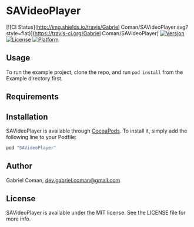 # SAVideoPlayer

[![CI Status](http://img.shields.io/travis/Gabriel Coman/SAVideoPlayer.svg?style=flat)](https://travis-ci.org/Gabriel Coman/SAVideoPlayer)
[![Version](https://img.shields.io/cocoapods/v/SAVideoPlayer.svg?style=flat)](http://cocoapods.org/pods/SAVideoPlayer)
[![License](https://img.shields.io/cocoapods/l/SAVideoPlayer.svg?style=flat)](http://cocoapods.org/pods/SAVideoPlayer)
[![Platform](https://img.shields.io/cocoapods/p/SAVideoPlayer.svg?style=flat)](http://cocoapods.org/pods/SAVideoPlayer)

## Usage

To run the example project, clone the repo, and run `pod install` from the Example directory first.

## Requirements

## Installation

SAVideoPlayer is available through [CocoaPods](http://cocoapods.org). To install
it, simply add the following line to your Podfile:

```ruby
pod "SAVideoPlayer"
```

## Author

Gabriel Coman, dev.gabriel.coman@gmail.com

## License

SAVideoPlayer is available under the MIT license. See the LICENSE file for more info.
